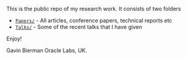 This is the public repo of my research work. It consists of two folders

- [`Papers/`]("https://gavinbierman.github.io/Papers/") - All articles, conference papers, technical reports etc
- [`Talks/`]("https://gavinbierman.github.io/Talks/")  - Some of the recent talks that I have given 

Enjoy!

Gavin Bierman
Oracle Labs, UK.
